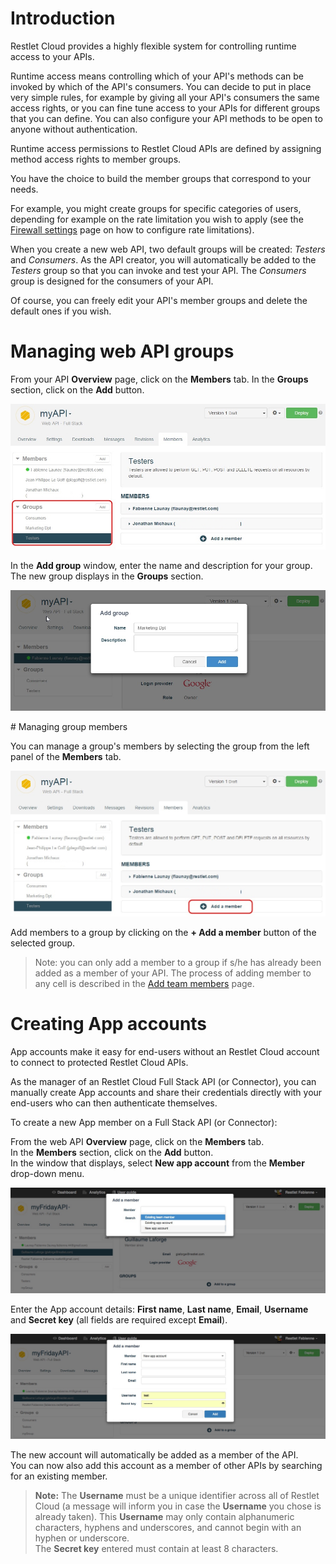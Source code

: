# Introduction

Restlet Cloud provides a highly flexible system for controlling runtime access to your APIs.

Runtime access means controlling which of your API's methods can be invoked by which of the API's consumers. You can decide to put in place very simple rules, for example by giving all your API's consumers the same access rights, or you can fine tune access to your APIs for different groups that you can define. You can also configure your API methods to be open to anyone without authentication.

Runtime access permissions to Restlet Cloud APIs are defined by assigning method access rights to member groups.

You have the choice to build the member groups that correspond to your needs.

For example, you might create groups for specific categories of users, depending for example on the rate limitation you wish to apply (see the [Firewall settings](/documentation/cloud/guide/publish/secure/firewall-settings "Firewall settings") page on how to configure rate limitations).

When you create a new web API, two default groups will be created: *Testers* and *Consumers*. As the API creator, you will automatically be added to the *Testers* group so that you can invoke and test your API. The *Consumers* group is designed for the consumers of your API.

Of course, you can freely edit your API's member groups and delete the default ones if you wish.

# Managing web API groups

From your API **Overview** page, click on the **Members** tab.
In the **Groups** section, click on the **Add** button.

![Groups section](images/groups-section.jpg "Groups section")

In the **Add group** window, enter the name and description for your group. The new group displays in the **Groups** section.

![Add group](images/add-group.jpg "Add group")

# Managing group members

You can manage a group's members by selecting the group from the left panel of the **Members** tab.

![Groups section](images/add-members.jpg "Groups section")

Add members to a group by clicking on the **+ Add a member** button of the selected group.

> Note: you can only add a member to a group if s/he has already been added as a member of your API. The process of adding member to any cell is described in the [Add team members](/documentation/cloud/guide/share/add-members "Add team members") page.

# Creating App accounts

App accounts make it easy for end-users without an Restlet Cloud account to connect to protected Restlet Cloud APIs.

As the manager of an Restlet Cloud Full Stack API (or Connector), you can manually create App accounts and share their credentials directly with your end-users who can then authenticate themselves.

To create a new App member on a Full Stack API (or Connector):

From the web API **Overview** page, click on the **Members** tab.  
In the **Members** section, click on the **Add** button.  
In the window that displays, select **New app account** from the **Member** drop-down menu.

![New app account](images/new-app-account.jpg "New app account")

Enter the App account details: **First name**, **Last name**, **Email**, **Username** and **Secret key** (all fields are required except **Email**).

![App account details](images/app-account-details.jpg "App account details")

The new account will automatically be added as a member of the API.  
You can now also add this account as a member of other APIs by searching for an existing member.

>**Note:** The **Username** must be a unique identifier across all of Restlet Cloud (a message will inform you in case the **Username** you chose is already taken). This **Username** may only contain alphanumeric characters, hyphens and underscores, and cannot begin with an hyphen or underscore.  
The **Secret key** entered must contain at least 8 characters.
